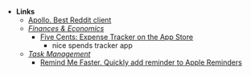 - **Links**
	- [Apollo. Best Reddit client](https://apps.apple.com/by/app/apollo-for-reddit/id979274575)
	- *[Finances & Economics](Finances%20&%20Economics.md)*
		- [Five Cents: Expense Tracker on the App Store](https://apps.apple.com/app/id1599077337)
			- nice spends tracker app
	- *[Task Management](../../../../../Learning/Task%20Management.md)*
		- [Remind Me Faster. Quickly add reminder to Apple Reminders](https://apps.apple.com/by/app/remind-me-faster/id985555908)